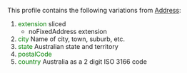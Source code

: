 This profile contains the following variations from [Address](http://hl7.org/fhir/STU3/Address):

1. <span style='color:green'> extension </span>  sliced
   * noFixedAddress extension
1. <span style='color:green'> city </span> Name of city, town, suburb, etc.
1. <span style='color:green'> state </span> Australian state and territory
1. <span style='color:green'> postalCode </span> 
1. <span style='color:green'> country </span> Australia as a 2 digit ISO 3166 code